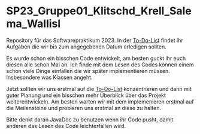 # SP23_Gruppe01_Klitschd_Krell_Salema_Wallisl

Repository für das Softwarepraktikum 2023. In der [To-Do-List](to_do_list.md) findet ihr Aufgaben die wir bis zum angegebenen Datum erledigen sollten.

Es wurde schon ein bisschen Code entwickelt, am besten guckt ihr euch diesen alle schon Mal an. Ich finde mit dem Lesen des Codes können einem schon viele Dinge einfallen die wir später implementieren müssen. Insbesondere was Klassen angeht.

Jetzt sollten wir uns erstmal auf die [To-Do-List](to_do_list.md) konzentrieren und dann mit guter Planung und ein bisschen mehr Überblick über das Projekt weiterentwickeln. Am besten warten wir mit dem implemenieren erstmal auf die Meilensteine und probieren uns erstmal an diese zu halten. 

Bitte denkt daran JavaDoc zu benutzen wenn ihr Code pusht, damit anderen das Lesen des Code leichterfallen wird.
